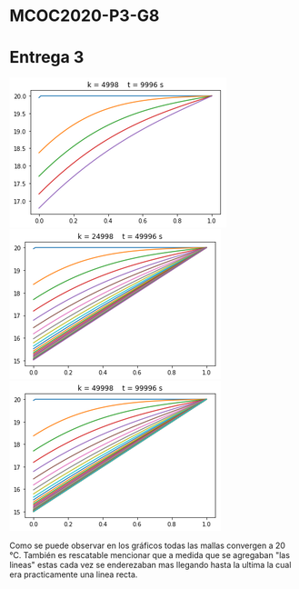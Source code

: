 # MCOC2020-P3-G8
# Entrega 3



![alt text](https://github.com/EduardoGM98/MCOC2020-P3-G8/blob/main/Grafico_5000_pasos.png)
![alt text](https://github.com/EduardoGM98/MCOC2020-P3-G8/blob/main/Grafico_25000_pasos.png)
![alt text](https://github.com/EduardoGM98/MCOC2020-P3-G8/blob/main/Grafico_50000_pasos.png)<br>

Como se puede observar en los gráficos todas las mallas convergen a 20 °C. También es rescatable mencionar que a medida que se agregaban "las lineas" estas cada vez se enderezaban mas llegando hasta la ultima la cual era practicamente una linea recta.
